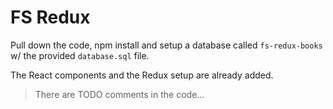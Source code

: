 # FS Redux

Pull down the code, npm install and setup a database called `fs-redux-books` w/ the provided `database.sql` file. 

The React components and the Redux setup are already added.

> There are TODO comments in the code...